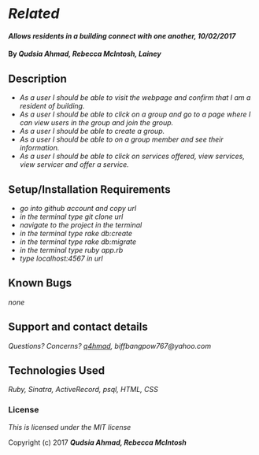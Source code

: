 # _Related_

#### _Allows residents in a building connect with one another, 10/02/2017_

#### By _**Qudsia Ahmad, Rebecca McIntosh, Lainey**_

## Description

* _As a user I should be able to visit the webpage and confirm that I am a resident of building._
* _As a user I should be able to click on a group and go to a page where I can view users in the group and join the group._
* _As a user I should be able to create a group._
* _As a user I should be able to on a group member and see their information._
* _As a user I should be able to click on services offered, view services, view servicer and offer a service._

## Setup/Installation Requirements

* _go into *github account* and copy url_
* _in the terminal type git clone *url*_
* _navigate to the project in the terminal_
* _in the terminal type rake db:create_
* _in the terminal type rake db:migrate_
* _in the terminal type ruby app.rb_
* _type localhost:4567 in url_

## Known Bugs

_none_

## Support and contact details

_Questions? Concerns? [q4hmad](https://q4hmad@gmail.com), biffbangpow767@yahoo.com_

## Technologies Used

_Ruby, Sinatra, ActiveRecord, psql, HTML, CSS_

### License

*This is licensed under the MIT license*

Copyright (c) 2017 **_Qudsia Ahmad, Rebecca McIntosh_**

